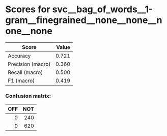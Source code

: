 # Scores for svc__bag_of_words__1-gram__finegrained__none__none__none__none
|      Score      |Value|
|-----------------|----:|
|Accuracy         |0.721|
|Precision (macro)|0.360|
|Recall (macro)   |0.500|
|F1 (macro)       |0.419|

### Confusion matrix:
|OFF|NOT|
|--:|--:|
|  0|240|
|  0|620|
